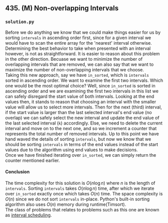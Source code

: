 ## 435. (M) Non-overlapping Intervals

### `solution.py`
Before we do anything we know that we could make things easier for us by sorting `intervals` in ascending order first, since for a given interval we would have to scan the entire array for the 'nearest' interval otherwise. Determining the best behavior to take when presented with an interval however, is not as straightforward. It is easier to reason about this problem in the other direction. Becuase we want to minimize the number of overlapping intervals that are removed, we can also say that we want to maximize the number of non-overlapping intervals that we choose.  
Taking this new approach, say we have `in_sorted`, which is `intervals` sorted in ascending order. We want to examine the first two intervals. Which one would be the most optimal choice? Well, since `in_sorted` is sorted in ascending order and we are examining the first two intervals in this list we can safely disregard the start value of both intervals. Looking at the end values then, it stands to reason that choosing an interval with the smaller value will allow us to select more intervals. Then for the next (third) interval, if the start value is larger than the last selected interval's end value (no overlap) we can safely select the new interval and update the end value of the last selected interval (`k`) accordingly. Else, we need to delete the current interval and move on to the next one, and so we increment a counter that represents the total number of removed intervals. Up to this point we have hand waved the details of sorting `intervals`, but now we know that we should be sorting `intervals` in terms of the end values instead of the start values due to the algorithm using end values to make decisions.  
Once we have finished iterating over `in_sorted`, we can simply return the counter mentioned earlier.  

#### Conclusion
The time complexity for this solution is $O(n\log n)$ where $n$ is the length of `intervals`. Sorting `intervals` takes $O(n\log n)$ time, after which we iterate over `in_sorted` exactly once which takes $O(n)$ time. The space complexity is $O(n)$ since we do not sort `intervals` in-place. Python's built-in sorting algorithm also uses $O(n)$ memory during runtime(Timsort).  
The class of problems that relates to problems such as this one are known as [interval scheduling](https://en.wikipedia.org/wiki/Interval_scheduling).  
